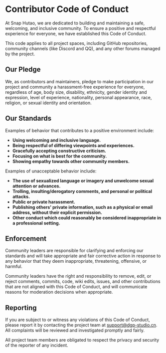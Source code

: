 # Contributor Code of Conduct

At Snap Hutao, we are dedicated to building and maintaining a safe, welcoming, and inclusive community. To ensure a positive and respectful experience for everyone, we have established this Code of Conduct.

This code applies to all project spaces, including GitHub repositories, community channels (like Discord and QQ), and any other forums managed by the project.

## Our Pledge

We, as contributors and maintainers, pledge to make participation in our project and community a harassment-free experience for everyone, regardless of age, body size, disability, ethnicity, gender identity and expression, level of experience, nationality, personal appearance, race, religion, or sexual identity and orientation.

## Our Standards

Examples of behavior that contributes to a positive environment include:

*   **Using welcoming and inclusive language.**
*   **Being respectful of differing viewpoints and experiences.**
*   **Gracefully accepting constructive criticism.**
*   **Focusing on what is best for the community.**
*   **Showing empathy towards other community members.**

Examples of unacceptable behavior include:

*   **The use of sexualized language or imagery and unwelcome sexual attention or advances.**
*   **Trolling, insulting/derogatory comments, and personal or political attacks.**
*   **Public or private harassment.**
*   **Publishing others' private information, such as a physical or email address, without their explicit permission.**
*   **Other conduct which could reasonably be considered inappropriate in a professional setting.**

## Enforcement

Community leaders are responsible for clarifying and enforcing our standards and will take appropriate and fair corrective action in response to any behavior that they deem inappropriate, threatening, offensive, or harmful.

Community leaders have the right and responsibility to remove, edit, or reject comments, commits, code, wiki edits, issues, and other contributions that are not aligned with this Code of Conduct, and will communicate reasons for moderation decisions when appropriate.

## Reporting

If you are subject to or witness any violations of this Code of Conduct, please report it by contacting the project team at [support@dgp-studio.cn](mailto:support@dgp-studio.cn). All complaints will be reviewed and investigated promptly and fairly.

All project team members are obligated to respect the privacy and security of the reporter of any incident.